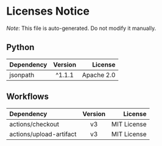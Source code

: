 # Licenses Notice
*Note*: This file is auto-generated. Do not modify it manually.
## Python
| Dependency | Version | License |
|:-----------|:-------:|--------:|
|jsonpath|^1.1.1|Apache 2.0|
## Workflows
| Dependency | Version | License |
|:-----------|:-------:|--------:|
|actions/checkout|v3|MIT License|
|actions/upload-artifact|v3|MIT License|
